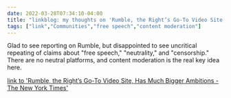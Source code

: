 ```yaml
---
date: 2022-03-28T07:34:10-04:00
title: "linkblog: my thoughts on 'Rumble, the Right’s Go-To Video Site, Has Much Bigger Ambitions - The New York Times'"
tags: ["link","Communities","free speech","content moderation"]
---
```

Glad to see reporting on Rumble, but disappointed to see uncritical repeating of claims about "free speech," "neutrality," and "censorship." There are no neutral platforms, and content moderation is the real key idea here.
 
[link to 'Rumble, the Right’s Go-To Video Site, Has Much Bigger Ambitions - The New York Times'](https://www.nytimes.com/2022/03/28/business/media/rumble-social-media-conservatives-videos.html)
